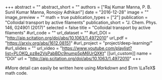 +++
abstract = ""
abstract_short = ""
authors = ["Raj Kumar Manna, P. B. Sunil Kumar Manna, Ronojoy Adhikari"]
date = "2016-12-28"
image = ""
image_preview = ""
math = true
publication_types = ["2"]
publication = "Colloidal transport by active filaments"
publication_short = "J. Chem. Phys. 146, 024901 (2017)"
selected = false
title = "Colloidal transport by active filaments"
#url_code = ""
url_dataset = ""
#url_DOI = "http://aip.scitation.org/doi/abs/10.1063/1.4972010"
url_pdf = "https://arxiv.org/abs/1612.08151"
#url_project = "project/deep-learning/"
#url_slides = ""
url_video = "https://www.youtube.com/playlist?list=PLOKQ_pz8e2VsPabBDc9nump5pM6UrQXKt"
[[url_custom]]
    name = "DOI"
    url = "http://aip.scitation.org/doi/abs/10.1063/1.4972010"
+++

#More detail can easily be written here using *Markdown* and $\rm \LaTeX$ math code.
